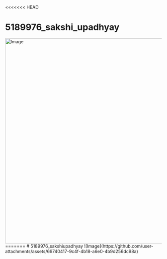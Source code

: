 <<<<<<< HEAD
# 5189976_sakshi_upadhyay


<img width="1298" height="660" alt="Image" src="https://github.com/user-attachments/assets/5cca51a9-36d9-4dc8-bb57-69cdfd38ecf5" />
=======
# 5189976_sakshiupadhyay
![Image](https://github.com/user-attachments/assets/69740417-9c4f-4b18-a6e0-4b9d256dc98a)

